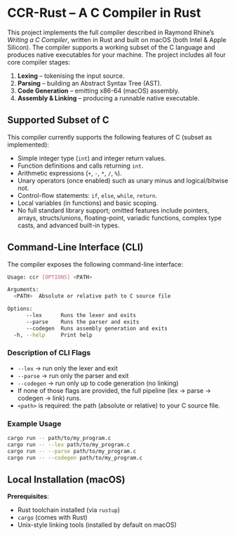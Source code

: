 # CCR-Rust – A C Compiler in Rust  

This project implements the full compiler described in Raymond Rhine’s *Writing a C Compiler*, written in Rust and built on macOS (both Intel & Apple Silicon). The compiler supports a working subset of the C language and produces native executables for your machine. The project includes all four core compiler stages:  
  1. **Lexing** – tokenising the input source.  
  2. **Parsing** – building an Abstract Syntax Tree (AST).  
  3. **Code Generation** – emitting x86-64 (macOS) assembly.  
  4. **Assembly & Linking** – producing a runnable native executable.  

## Supported Subset of C  

This compiler currently supports the following features of C (subset as implemented):  
- Simple integer type (`int`) and integer return values.  
- Function definitions and calls returning `int`.  
- Arithmetic expressions (`+`, `-`, `*`, `/`, `%`).  
- Unary operators (once enabled) such as unary minus and logical/bitwise not.  
- Control-flow statements: `if`, `else`, `while`, `return`.  
- Local variables (in functions) and basic scoping.  
- No full standard library support; omitted features include pointers, arrays, structs/unions, floating-point, variadic functions, complex type casts, and advanced built-in types.  

## Command-Line Interface (CLI)  

The compiler exposes the following command-line interface:

```bash
Usage: ccr [OPTIONS] <PATH>

Arguments:
  <PATH>  Absolute or relative path to C source file

Options:
      --lex      Runs the lexer and exits
      --parse    Runs the parser and exits
      --codegen  Runs assembly generation and exits
  -h, --help     Print help
```

### Description of CLI Flags  

- `--lex` → run only the lexer and exit  
- `--parse` → run only the parser and exit  
- `--codegen` → run only up to code generation (no linking)  
- If none of those flags are provided, the full pipeline (lex → parse → codegen → link) runs.  
- `<path>` is required: the path (absolute or relative) to your C source file.

### Example Usage  

```bash
cargo run -- path/to/my_program.c
cargo run -- --lex path/to/my_program.c
cargo run -- --parse path/to/my_program.c
cargo run -- --codegen path/to/my_program.c
```

## Local Installation (macOS)  

**Prerequisites**:
- Rust toolchain installed (via `rustup`)  
- `cargo` (comes with Rust)  
- Unix-style linking tools (installed by default on macOS)  
